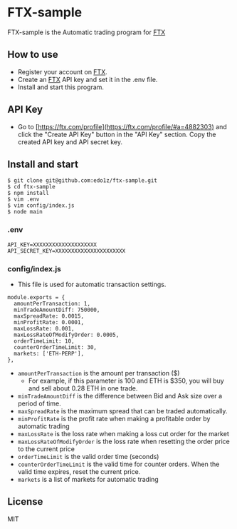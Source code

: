 # FTX-sample

FTX-sample is the Automatic trading program for [FTX](https://ftx.com/#a=4882303)

## How to use
- Register your account on [FTX](https://ftx.com/#a=4882303).
- Create an [FTX](https://ftx.com/#a=4882303) API key and set it in the .env file.
- Install and start this program.

## API Key
- Go to [https://ftx.com/profile](https://ftx.com/profile/#a=4882303) and click the "Create API Key" button in the "API Key" section. Copy the created API key and API secret key.

## Install and start

```
$ git clone git@github.com:edo1z/ftx-sample.git
$ cd ftx-sample
$ npm install
$ vim .env
$ vim config/index.js
$ node main
```

### .env

```
API_KEY=XXXXXXXXXXXXXXXXXXXX
API_SECRET_KEY=XXXXXXXXXXXXXXXXXXXXXX
```

### config/index.js
- This file is used for automatic transaction settings.

```
module.exports = {
  amountPerTransaction: 1,
  minTradeAmountDiff: 750000,
  maxSpreadRate: 0.0015,
  minProfitRate: 0.0001,
  maxLossRate: 0.001,
  maxLossRateOfModifyOrder: 0.0005,
  orderTimeLimit: 10,
  counterOrderTimeLimit: 30,
  markets: ['ETH-PERP'],
},
```

- `amountPerTransaction` is the amount per transaction ($)
  - For example, if this parameter is 100 and ETH is $350, you will buy and sell about 0.28 ETH in one trade.
- `minTradeAmountDiff` is the difference between Bid and Ask size over a period of time.
- `maxSpreadRate` is the maximum spread that can be traded automatically.
- `minProfitRate` is the profit rate when making a profitable order by automatic trading
- `maxLossRate` is the loss rate when making a loss cut order for the market
- `maxLossRateOfModifyOrder` is the loss rate when resetting the order price to the current price
- `orderTimeLimit` is the valid order time (seconds)
- `counterOrderTimeLimit` is the valid time for counter orders. When the valid time expires, reset the current price.
- `markets` is a list of markets for automatic trading

## License
MIT
